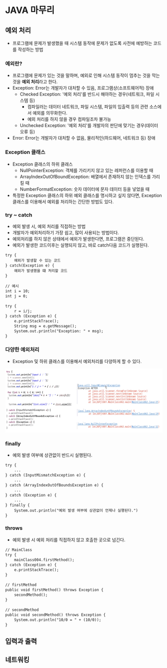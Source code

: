 JAVA 마무리
==========

## 예외 처리
* 프로그램에 문제가 발생했을 때 시스템 동작에 문제가 없도록 사전에 예방하는 코드를 작성하는 방법
### 예외란?
* 프로그램에 문제가 있는 것을 말하며, 예외로 인해 시스템 동작이 멈추는 것을 막는 것을 **예외 처리**라고 한다.
* Exception: Error는 개발자가 대처할 수 있음, 프로그램상(소프트웨어적) 장애
    - Checked Exception: '예외 처리'를 반드시 해야하는 경우(네트워크, 파일 시스템 등)
        + 컴파일러는 데이터 네트워크, 파일 시스템, 파일의 입출력 등의 관련 소스에서 예외를 의무화한다. 
        + 예외 처리를 하지 않을 경우 컴파일조차 불가능
    - Unchecked Exception: '예외 처리'를 개발자의 판단에 맞기는 경우(데이터 오류 등)
* Error: Error는 개발자가 대처할 수 없음, 물리적인(하드웨어, 네트워크 등) 장애

### Exception 클래스
* Exception 클래스의 하위 클래스
    - NullPointerException: 객체를 가리키지 않고 있는 레퍼런스를 이용할 때 
    - ArrayIndexOutOfBoundException: 배열에서 존재하지 않는 인덱스를 가리킬 때 
    - NumberFormatException: 숫자 데이터에 문자 데이터 등을 넣었을 때 
* 특정한 Exception 클래스의 하위 예외 클래스를 명시하고 싶지 않다면, Exception 클래스를 이용해서 예외를 처리하는 간단한 방법도 있다. 

### try ~ catch
* 예외 발생 시, 예외 처리를 직접하는 방법
* 개발자가 예외처리하기 가장 쉽고, 많이 사용되는 방법이다.
* 예외처리를 하지 않은 상태에서 예외가 발생한다면, 프로그램은 중단된다.
* 예외가 발생한 코드이후는 실행되지 않고, 바로 catch다음 코드가 실행된다.
```
try {
    예외가 발생할 수 있는 코드
} catch(Exception e) {
    예외가 발생했을 떄 처리할 코드 
}

// 예시
int i = 10;
int j = 0;

try {
    r = i/j;
} catch (Exception e) {
    e.printStackTrace();
    String msg = e.getMessage();
    System.out.println("Exception: " + msg);
}

```
### 다양한 예외처리
* Exception 및 하위 클래스를 이용해서 예외처리를 다양하게 할 수 있다.
<img src="/images/28.png" />

### finally
* 예외 발생 여부에 상관없이 반드시 실행된다.
```
try {
    ...
} catch (InputMismatchException e) {
    ...
} catch (ArrayIndexOutOfBoundsException e) {
    ...
} catch (Exception e) {
    ...
} finally {
    System.out.println("예외 발생 여부에 상관없이 언제나 실행된다.")
}

```

### throws
* 예외 발생 시 예외 처리를 직접하지 않고 호출한 곳으로 넘긴다.
```
// MainClass
try {
    mainClass004.firstMethod();
} catch (Exception e) {
    e.printStackTrace();
}

// firstMethod
public void firstMethod() throws Exception {
    secondMethod();
}

// secondMethod
public void secondMethod() throws Exception {
    System.out.println("10/0 = " + (10/0));
}
```


## 입력과 출력

## 네트워킹
